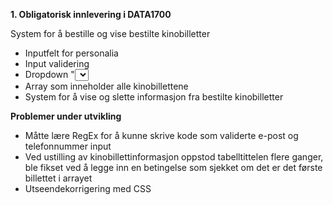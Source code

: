 **1. Obligatorisk innlevering i DATA1700**

System for å bestille og vise bestilte kinobilletter

  - Inputfelt for personalia
  - Input validering
  - Dropdown "<select>" liste for å velge film
  - Array som inneholder alle kinobillettene
  - System for å vise og slette informasjon fra bestilte kinobilletter

**Problemer under utvikling**
  - Måtte lære RegEx for å kunne skrive kode som validerte e-post og telefonnummer input
  - Ved ustilling av kinobillettinformasjon oppstod tabelltittelen flere ganger, ble fikset ved å legge inn en betingelse som sjekket om det er det første billettet i arrayet
  - Utseendekorrigering med CSS
